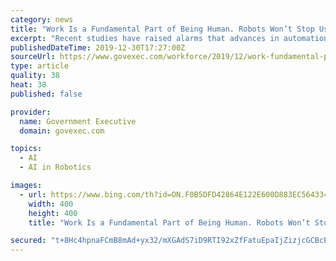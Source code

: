 ```yaml
---
category: news
title: "Work Is a Fundamental Part of Being Human. Robots Won’t Stop Us Doing It"
excerpt: "Recent studies have raised alarms that advances in automation and artificial intelligence (AI) will leave all sectors open to the threat of ... Predictions about the rise of the robots either take a pessimistic stance, focusing on disruptions to economic organisations, or view “undoing work” as an opportunity to move to a fairer social ..."
publishedDateTime: 2019-12-30T17:27:00Z
sourceUrl: https://www.govexec.com/workforce/2019/12/work-fundamental-part-being-human-robots-wont-stop-us-doing-it/161852/?oref=ge-category-lander-featured-river
type: article
quality: 38
heat: 38
published: false

provider:
  name: Government Executive
  domain: govexec.com

topics:
  - AI
  - AI in Robotics

images:
  - url: https://www.bing.com/th?id=ON.F0B5DFD42864E122E600D883EC564334
    width: 400
    height: 400
    title: "Work Is a Fundamental Part of Being Human. Robots Won’t Stop Us Doing It"

secured: "t+8Hc4hpnaFCmB8mAd+yx32/mXGAdS7iD9RTI92xZfFatuEpaIjZizjcGCBcE3kr95hJbc5ktaupJDp+fbbGbi0cpuch2loetOKrb3Y1WUL43uDwIzudCB4Rf0XK2fxeeSnNGB+qzTHqLtlnmwrzXSUWfM6wimUTtEIwS3WuALkVNGV+bEjQi1USTHkAsLuVlEpuFtlmTL+ScFNmTdeVKK+kTs5tstZN/QQ40w7+qDcdI4pjxHjtVRx5o5XR04B9A75G0HNUy0mYnXCjbiBAxw==;WafrnxLRTKqR7yn6iKsZig=="
---
```



